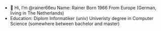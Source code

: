 - 👋 Hi, I’m @rainer66eu
  Name: Rainer
  Born 1966
  From Europe (German, living in The Netherlands)
- Education: Diplom Informatiker (univ)
  Univeristy degree in Computer Science
  (somewhere between bachelor and master)


<!---
rainer66eu/rainer66eu is a ✨ special ✨ repository because its `README.md` (this file) appears on your GitHub profile.
You can click the Preview link to take a look at your changes.
--->
